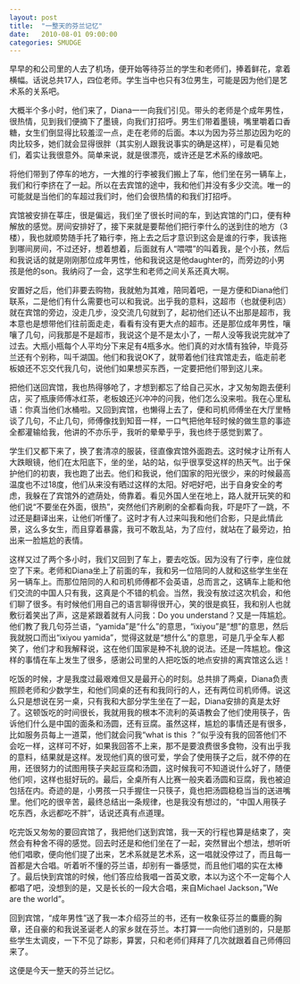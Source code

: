 ```yaml
---
layout: post
title:  "一整天的芬兰记忆"
date:   2010-08-01 09:00:00
categories: SMUDGE
---
```


早早的和公司里的人去了机场，便开始等待芬兰的学生和老师们，捧着鲜花，拿着横幅。话说总共17人，四位老师。学生当中也只有3位男生，可能是因为他们是艺术系的关系吧。



大概半个多小时，他们来了，Diana一一向我们引见。带头的老师是个成年男性，很热情，见到我们便摘下了墨镜，向我们打招呼。男生们带着墨镜，嘴里嚼着口香糖，女生们倒显得比较羞涩一点，走在老师的后面。本以为因为芬兰那边因为吃的肉比较多，她们就会显得很胖（其实别人跟我说事实的确是这样），可是看见她们，着实让我很意外。简单来说，就是很漂亮，或许还是艺术系的缘故吧。



将他们带到了停车的地方，一大推的行李被我们搬上了车，他们坐在另一辆车上，我们和行李挤在了一起。所以在去宾馆的途中，我和他们并没有多少交流。唯一的可能就是当他们的车超过我们时，他们会很热情的和我们打招呼。



宾馆被安排在莘庄，很是偏远，我们坐了很长时间的车，到达宾馆的门口，便有种解放的感觉。房间安排好了，接下来就是要帮他们把行李什么的送到住的地方（3楼），我也就顺势随手托了箱行李，拖上去之后才意识到这会是谁的行李，我该拖到哪间房间，不过还好，想着想着，后面就有人“喂喂”的叫着我，是个小孩，然后和我说话的就是刚刚那位成年男性，他和我说这是他daughter的，而旁边的小男孩是他的son。我纳闷了一会，这学生和老师之间关系还真大啊。



安置好之后，他们非要去购物，我就勉为其难，陪同着吧，一是方便和Diana他们联系，二是他们有什么需要也可以和我说。出乎我的意料，这超市（也就便利店）就在宾馆的旁边，没走几步，没交流几句就到了，起初他们还认不出那是超市，我本意也是想带他们往前面走走，看看有没有更大点的超市。还是那位成年男性，嚷嚷了几句，问我那是不是超市，我说这个是不是太小了，一帮人没等我说完就冲了过去。大瓶小瓶每个人平均分下来足有4瓶多水。他们真的对水情有独钟，毕竟芬兰还有个别称，叫千湖国。他们和我说OK了，就带着他们往宾馆走去，临走前老板娘还不忘交代我几句，说他们如果想买东西，一定要把他们带到这儿来。



把他们送回宾馆，我也热得够呛了，才想到都忘了给自己买水，才又匆匆跑去便利店，买了瓶康师傅冰红茶，老板娘还兴冲冲的问我，他们怎么没来啦。我在心里私语：你真当他们水桶啦。又回到宾馆，也懒得上去了，便和司机师傅坐在大厅里畅谈了几句，不止几句，师傅像找到知音一样，一口气把他年轻时候的做生意的事迹全都灌输给我，他讲的不亦乐乎，我听的晕晕乎乎，我也终于感觉到累了。



学生们又都下来了，换了套清凉的服装，径直像宾馆外面跑去。这时候才让所有人大跌眼镜，他们在太阳底下，坐的坐，站的站，似乎很享受这样的热天气。出于保护他们的初衷，我也跑了出去。他们和我说，他们国家的阳光很少，来的时候最高温度也不过18度，他们从来没有晒过这样的太阳。好吧好吧，出于自身安全的考虑，我躲在了宾馆外的遮荫处，倚靠着。看见外国人坐在地上，路人就开玩笑的和他们说“不要坐在外面，很热”，突然他们齐刷刷的全都看向我，吓是吓了一跳，不过还是翻译出来，让他们听懂了。这时才有人过来叫我和他们合影，只是此情此景，这么多女生，而且穿着暴露，我可不敢乱站，为了应付，就站在了最旁边，拍出来一脸尴尬的表情。



这样又过了两个多小时，我们又回到了车上，要去吃饭。因为没有了行李，座位就空了下来。老师和Diana坐上了前面的车，我和另一位陪同的人就和这些学生坐在另一辆车上。而那位陪同的人和司机师傅都不会英语，总而言之，这辆车上能和他们交流的中国人只有我，这真是个不错的机会。当然，我没有放过这次机会，和他们聊了很多。有时候他们用自己的语言聊得很开心，笑的很是疯狂，我和别人也就敷衍着笑出了声，这是紧跟着就有人问我：Do you understand？又是一阵尴尬。他们教了我几句芬兰语，“yamida”是“什么”的意思，“ixiyou”是“想”的意思，然后我就脱口而出“ixiyou yamida”，觉得这就是“想什么”的意思，可是几乎全车人都笑了，他们才和我解释说，这在他们国家是种不礼貌的说法。还是一阵尴尬。像这样的事情在车上发生了很多，感谢公司里的人把吃饭的地点安排的离宾馆这么远！



吃饭的时候，才是我度过最艰难但又是最开心的时刻。总共排了两桌，Diana负责照顾老师和少数学生，和他们同桌的还有和我同行的人，还有两位司机师傅。说这么只是想说在另一桌，只有我和大部分学生坐在了一起，Diana安排的真是太好了。这顿饭吃的时间很长，我就用我的根本不流利的英语教会了他们使用筷子，告诉他们什么是中国的面条和汤圆，还有豆腐。虽然这样，尴尬的事情还是有很多，比如服务员每上一道菜，他们就会问我“what is this ？”似乎没有我的回答他们不会吃一样，这样可不好，如果我回答不上来，那不是要浪费很多食物，没有出乎我的意料，结果就是这样。发现他们真的很可爱，学会了使用筷子之后，就不停的在用，还很努力的试图用筷子夹起豆腐和汤圆，这时候我可不知道说什么好了，随便他们呗，这样也挺好玩的。最后，全桌所有人比赛一般夹着汤圆和豆腐，我也被迫包括在内。奇迹的是，小男孩一只手握住一只筷子，竟也把汤圆稳稳当当的送进嘴里。他们吃的很辛苦，最终总结出一条规律，也是我没有想过的，“中国人用筷子吃东西，永远都吃不胖”，话说还真有点道理。



吃完饭又匆匆的要回宾馆了，我把他们送到宾馆，我一天的行程也算是结束了，突然会有种舍不得的感觉。回去时还是和他们坐在了一起，突然冒出个想法，想听听他们唱歌，便向他们提了出来，艺术系就是艺术系，这一唱就没停过了，而且每一首都是大合唱。听着听不懂的芬兰语，却别有一番感觉，而且他们唱的实在太棒了。最后快到宾馆的时候，他们答应给我唱一首英文歌，本以为这个不一定每个人都唱了吧，没想到的是，又是长长的一段大合唱，来自Michael Jackson，”We are the world”。



回到宾馆，“成年男性”送了我一本介绍芬兰的书，还有一枚象征芬兰的麋鹿的胸章，还自豪的和我说圣诞老人的家乡就在芬兰。本打算一一向他们道别的，只是那些学生太调皮，一下不见了踪影，算罢，只和老师们拜拜了几次就跟着自己师傅回来了。



这便是今天一整天的芬兰记忆。